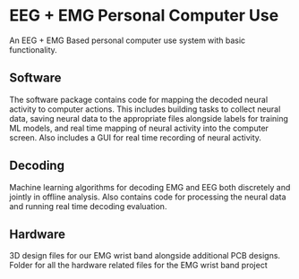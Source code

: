 # EEG + EMG Personal Computer Use
An EEG + EMG Based personal computer use system with basic functionality.

## Software
The software package contains code for mapping the decoded neural activity to computer actions. This includes building tasks to collect neural data, saving neural data to the appropriate files alongside labels for training ML models, and real time mapping of neural activity into the computer screen. Also includes a GUI for real time recording of neural activity.

## Decoding
Machine learning algorithms for decoding EMG and EEG both discretely and jointly in offline analysis. Also contains code for processing the neural data and running real time decoding evaluation.

## Hardware
3D design files for our EMG wrist band alongside additional PCB designs. Folder for all the hardware related files for the EMG wrist band project

